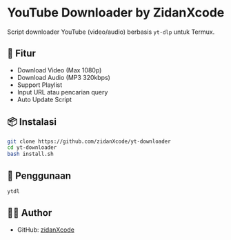 # YouTube Downloader by ZidanXcode

Script downloader YouTube (video/audio) berbasis `yt-dlp` untuk Termux.

## 🔧 Fitur
- Download Video (Max 1080p)
- Download Audio (MP3 320kbps)
- Support Playlist
- Input URL atau pencarian query
- Auto Update Script

## 📦 Instalasi
```bash
git clone https://github.com/zidanXcode/yt-downloader
cd yt-downloader
bash install.sh
```

## 🚀 Penggunaan
```bash
ytdl
```

## 🧑‍💻 Author
- GitHub: [zidanXcode](https://github.com/zidanXcode)
